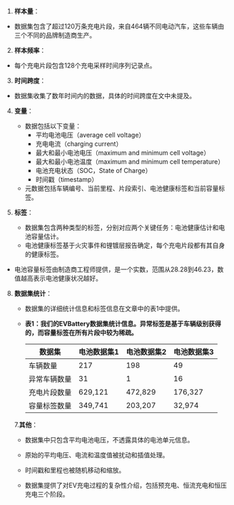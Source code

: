 1. **样本量**：
   
- 数据集包含了超过120万条充电片段，来自464辆不同电动汽车，这些车辆由三个不同的品牌制造商生产。
   
2. **样本频率**：
   
- 每个充电片段包含128个充电采样时间序列记录点。
   
3. **时间跨度**：
   
- 数据集收集了数年时间内的数据，具体的时间跨度在文中未提及。
   
4. **变量**：
   - 数据包括以下变量：
     - 平均电池电压（average cell voltage）
     - 充电电流（charging current）
     - 最大和最小电池电压（maximum and minimum cell voltage）
     - 最大和最小电池温度（maximum and minimum cell temperature）
     - 电池充电状态（SOC，State of Charge）
     - 时间戳（timestamp）
   - 元数据包括车辆编号、当前里程、片段索引、电池健康标签和当前容量标签。

5. **标签**：
   
   - 数据集包含两种类型的标签，分别对应两个关键任务：电池健康估计和电池容量估计。
   - 电池健康标签基于火灾事件和锂镀层报告确定，每个充电片段都有其自身的健康标签。
- 电池容量标签由制造商工程师提供，是一个实数，范围从28.28到46.23，数值越高表示电池健康状况越好。
   
8. **数据集统计**：
   
   - 数据集的详细统计信息和标签信息在文章中的表1中提供。
   
   - **表1：我们的EVBattery数据集统计信息。异常标签是基于车辆级别获得的，而容量标签在所有片段中较为稀疏。**
   
     | 数据集       | 电池数据集1 | 电池数据集2 | 电池数据集3 |
     | ------------ | ----------- | ----------- | ----------- |
     | 车辆数量     | 217         | 198         | 49          |
     | 异常车辆数量 | 31          | 1           | 16          |
     | 充电片段数量 | 629,121     | 472,829     | 176,327     |
     | 容量标签数量 | 349,741     | 203,207     | 32,974      |
   
   
   7.**其他**：
   
   - 数据集中只包含平均电池电压，不透露具体的电池单元信息。
   - 原始的平均电压、电流和温度值被扰动和插值处理。
   - 时间戳和里程也被随机移动和缩放。
   
   - 数据集提供了对EV充电过程的复杂性介绍，包括预充电、恒流充电和恒压充电三个阶段。
